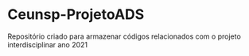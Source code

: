 # Ceunsp-ProjetoADS
Repositório criado para armazenar códigos relacionados com o projeto interdisciplinar ano 2021
